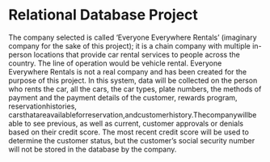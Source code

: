 # Relational Database Project
The company selected is called ‘Everyone Everywhere Rentals’ (imaginary company for the sake of this project); it is a chain company with multiple in-person locations that provide car rental services to people across the country. The line of operation would be vehicle rental. Everyone Everywhere Rentals is not a real company and has been created for the purpose of this project.
In this system, data will be collected on the person who rents the car, all the cars, the car types, plate numbers, the methods of payment and the payment details of the customer, rewards program, reservationhistories, carsthatareavailableforreservation,andcustomerhistory.Thecompanywillbe able to see previous, as well as current, customer approvals or denials based on their credit score. The most recent credit score will be used to determine the customer status, but the customer’s social security number will not be stored in the database by the company.

